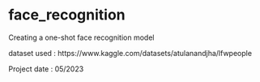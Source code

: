 # face_recognition
<p> Creating a one-shot face recognition model </p>
<p> dataset used : https://www.kaggle.com/datasets/atulanandjha/lfwpeople </p>
<p> Project date : 05/2023 </p>
